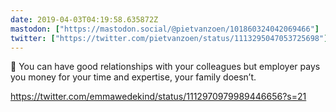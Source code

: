 ```yaml
---
date: 2019-04-03T04:19:58.635872Z
mastodon: ["https://mastodon.social/@pietvanzoen/101860324042069466"]
twitter: ["https://twitter.com/pietvanzoen/status/1113295047053725698"]
---
```

💯 You can have good relationships with your colleagues but employer pays you money for your time and expertise, your family doesn’t. 

https://twitter.com/emmawedekind/status/1112970979989446656?s=21

